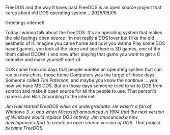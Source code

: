 FreeDOS and the way it loves past
FreeDOS is an open source project that cares about old DOS operating system...
2025/05/05

Greetings internet!


Today I wanna talk about the freeDOS. It's an operating system that makes the old feelings open source
I'm not really a DOS lover but I like the old aesthetic of it. Imagine you came home and now you wanna
Play some DOS based games, you look at the store and see there is 3D games, one of the them called DOOM
:) and now after playing that game you want to get a C compiler and make yourself one! xd.

DOS came from old days that people wanted an operating system that can run on new chips, those home
Computers was the target of those days. Someone called _Tim Paterson_, and maybe you know the continue
... yea now we have MS DOS. But on those days someone tried to write DOS from scratch and make it open
source for all the people to use. That person's name is Jim Hall. According to the internet:

_Jim Hall started FreeDOS while an undergraduate. He wasn't a fan of Windows 3. x, and when Microsoft announced in 1994 that the next version of Windows would replace DOS entirely, Jim announced a new development effort to create an open source version of DOS. That project became FreeDOS._


